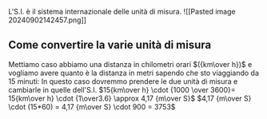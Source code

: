 L'S.I. è il sistema internazionale delle unità di misura.
![[Pasted image 20240902142457.png]]
## Come convertire la varie unità di misura
Mettiamo caso abbiamo una distanza in chilometri orari $({km\over h})$ e vogliamo avere quanto è la distanza in metri sapendo che sto viaggiando da 15 minuti:
In questo caso dovremmo prendere le due unità di misura e cambiarle in quelle dell'S.I.
$15{km\over h} \cdot {1000 \over 3600}= 15{km\over h} \cdot {1\over3.6} \approx 4,17 {m\over S}$
$4,17 {m\over S} \cdot (15*60) = 4,17 {m\over S} \cdot 900 = 3753$